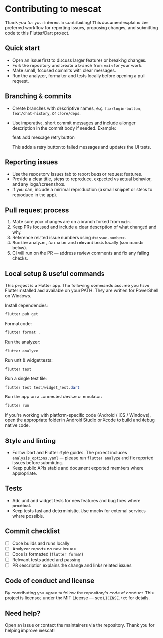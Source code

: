 
# Contributing to mescat

Thank you for your interest in contributing! This document explains the preferred workflow for reporting issues, proposing changes, and submitting code to this Flutter/Dart project.

## Quick start

- Open an issue first to discuss larger features or breaking changes.
- Fork the repository and create a branch from `main` for your work.
- Make small, focused commits with clear messages.
- Run the analyzer, formatter and tests locally before opening a pull request.

## Branching & commits

- Create branches with descriptive names, e.g. `fix/login-button`, `feat/chat-history`, or `chore/deps`.
- Use imperative, short commit messages and include a longer description in the commit body if needed. Example:

	feat: add message retry button

	This adds a retry button to failed messages and updates the UI tests.

## Reporting issues

- Use the repository Issues tab to report bugs or request features.
- Provide a clear title, steps to reproduce, expected vs actual behavior, and any logs/screenshots.
- If you can, include a minimal reproduction (a small snippet or steps to reproduce in the app).

## Pull request process

1. Make sure your changes are on a branch forked from `main`.
2. Keep PRs focused and include a clear description of what changed and why.
3. Reference related issue numbers using `#<issue-number>`.
4. Run the analyzer, formatter and relevant tests locally (commands below).
5. CI will run on the PR — address review comments and fix any failing checks.

## Local setup & useful commands

This project is a Flutter app. The following commands assume you have Flutter installed and available on your PATH. They are written for PowerShell on Windows.

Install dependencies:

```powershell
flutter pub get
```

Format code:

```powershell
flutter format .
```

Run the analyzer:

```powershell
flutter analyze
```

Run unit & widget tests:

```powershell
flutter test
```

Run a single test file:

```powershell
flutter test test/widget_test.dart
```

Run the app on a connected device or emulator:

```powershell
flutter run
```

If you're working with platform-specific code (Android / iOS / Windows), open the appropriate folder in Android Studio or Xcode to build and debug native code.

## Style and linting

- Follow Dart and Flutter style guides. The project includes `analysis_options.yaml` — please run `flutter analyze` and fix reported issues before submitting.
- Keep public APIs stable and document exported members where appropriate.

## Tests

- Add unit and widget tests for new features and bug fixes where practical.
- Keep tests fast and deterministic. Use mocks for external services where possible.

## Commit checklist

- [ ] Code builds and runs locally
- [ ] Analyzer reports no new issues
- [ ] Code is formatted (`flutter format`)
- [ ] Relevant tests added and passing
- [ ] PR description explains the change and links related issues

## Code of conduct and license

By contributing you agree to follow the repository's code of conduct. This project is licensed under the MIT License — see `LICENSE.txt` for details.

## Need help?

Open an issue or contact the maintainers via the repository. Thank you for helping improve mescat!

